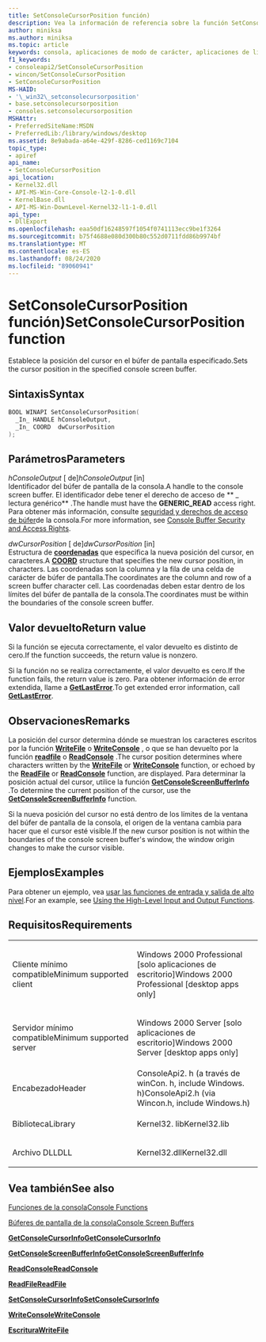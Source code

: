 ```yaml
---
title: SetConsoleCursorPosition función)
description: Vea la información de referencia sobre la función SetConsoleCursorPosition, que establece la posición del cursor en el búfer de pantalla de la consola especificado.
author: miniksa
ms.author: miniksa
ms.topic: article
keywords: consola, aplicaciones de modo de carácter, aplicaciones de línea de comandos, aplicaciones de terminal, API de consola
f1_keywords:
- consoleapi2/SetConsoleCursorPosition
- wincon/SetConsoleCursorPosition
- SetConsoleCursorPosition
MS-HAID:
- '\_win32\_setconsolecursorposition'
- base.setconsolecursorposition
- consoles.setconsolecursorposition
MSHAttr:
- PreferredSiteName:MSDN
- PreferredLib:/library/windows/desktop
ms.assetid: 8e9abada-a64e-429f-8286-ced1169c7104
topic_type:
- apiref
api_name:
- SetConsoleCursorPosition
api_location:
- Kernel32.dll
- API-MS-Win-Core-Console-l2-1-0.dll
- KernelBase.dll
- API-MS-Win-DownLevel-Kernel32-l1-1-0.dll
api_type:
- DllExport
ms.openlocfilehash: eaa50df16248597f1054f0741113ecc9be1f3264
ms.sourcegitcommit: b75f4688e080d300b80c552d0711fdd86b9974bf
ms.translationtype: MT
ms.contentlocale: es-ES
ms.lasthandoff: 08/24/2020
ms.locfileid: "89060941"
---
```

# <a name="setconsolecursorposition-function"></a><span data-ttu-id="60d23-104">SetConsoleCursorPosition función)</span><span class="sxs-lookup"><span data-stu-id="60d23-104">SetConsoleCursorPosition function</span></span>


<span data-ttu-id="60d23-105">Establece la posición del cursor en el búfer de pantalla especificado.</span><span class="sxs-lookup"><span data-stu-id="60d23-105">Sets the cursor position in the specified console screen buffer.</span></span>

<a name="syntax"></a><span data-ttu-id="60d23-106">Sintaxis</span><span class="sxs-lookup"><span data-stu-id="60d23-106">Syntax</span></span>
------

```C
BOOL WINAPI SetConsoleCursorPosition(
  _In_ HANDLE hConsoleOutput,
  _In_ COORD  dwCursorPosition
);
```

<a name="parameters"></a><span data-ttu-id="60d23-107">Parámetros</span><span class="sxs-lookup"><span data-stu-id="60d23-107">Parameters</span></span>
----------

<span data-ttu-id="60d23-108">*hConsoleOutput* \[ de\]</span><span class="sxs-lookup"><span data-stu-id="60d23-108">*hConsoleOutput* \[in\]</span></span>  
<span data-ttu-id="60d23-109">Identificador del búfer de pantalla de la consola.</span><span class="sxs-lookup"><span data-stu-id="60d23-109">A handle to the console screen buffer.</span></span> <span data-ttu-id="60d23-110">El identificador debe tener el derecho de acceso de \*\* \_ lectura genérico\*\* .</span><span class="sxs-lookup"><span data-stu-id="60d23-110">The handle must have the **GENERIC\_READ** access right.</span></span> <span data-ttu-id="60d23-111">Para obtener más información, consulte [seguridad y derechos de acceso de búfer](console-buffer-security-and-access-rights.md)de la consola.</span><span class="sxs-lookup"><span data-stu-id="60d23-111">For more information, see [Console Buffer Security and Access Rights](console-buffer-security-and-access-rights.md).</span></span>

<span data-ttu-id="60d23-112">*dwCursorPosition* \[ de\]</span><span class="sxs-lookup"><span data-stu-id="60d23-112">*dwCursorPosition* \[in\]</span></span>  
<span data-ttu-id="60d23-113">Estructura de [**coordenadas**](coord-str.md) que especifica la nueva posición del cursor, en caracteres.</span><span class="sxs-lookup"><span data-stu-id="60d23-113">A [**COORD**](coord-str.md) structure that specifies the new cursor position, in characters.</span></span> <span data-ttu-id="60d23-114">Las coordenadas son la columna y la fila de una celda de carácter de búfer de pantalla.</span><span class="sxs-lookup"><span data-stu-id="60d23-114">The coordinates are the column and row of a screen buffer character cell.</span></span> <span data-ttu-id="60d23-115">Las coordenadas deben estar dentro de los límites del búfer de pantalla de la consola.</span><span class="sxs-lookup"><span data-stu-id="60d23-115">The coordinates must be within the boundaries of the console screen buffer.</span></span>

<a name="return-value"></a><span data-ttu-id="60d23-116">Valor devuelto</span><span class="sxs-lookup"><span data-stu-id="60d23-116">Return value</span></span>
------------

<span data-ttu-id="60d23-117">Si la función se ejecuta correctamente, el valor devuelto es distinto de cero.</span><span class="sxs-lookup"><span data-stu-id="60d23-117">If the function succeeds, the return value is nonzero.</span></span>

<span data-ttu-id="60d23-118">Si la función no se realiza correctamente, el valor devuelto es cero.</span><span class="sxs-lookup"><span data-stu-id="60d23-118">If the function fails, the return value is zero.</span></span> <span data-ttu-id="60d23-119">Para obtener información de error extendida, llame a [**GetLastError**](https://msdn.microsoft.com/library/windows/desktop/ms679360).</span><span class="sxs-lookup"><span data-stu-id="60d23-119">To get extended error information, call [**GetLastError**](https://msdn.microsoft.com/library/windows/desktop/ms679360).</span></span>

<a name="remarks"></a><span data-ttu-id="60d23-120">Observaciones</span><span class="sxs-lookup"><span data-stu-id="60d23-120">Remarks</span></span>
-------

<span data-ttu-id="60d23-121">La posición del cursor determina dónde se muestran los caracteres escritos por la función [**WriteFile**](https://msdn.microsoft.com/library/windows/desktop/aa365747) o [**WriteConsole**](writeconsole.md) , o que se han devuelto por la función [**readfile**](https://msdn.microsoft.com/library/windows/desktop/aa365467) o [**ReadConsole**](readconsole.md) .</span><span class="sxs-lookup"><span data-stu-id="60d23-121">The cursor position determines where characters written by the [**WriteFile**](https://msdn.microsoft.com/library/windows/desktop/aa365747) or [**WriteConsole**](writeconsole.md) function, or echoed by the [**ReadFile**](https://msdn.microsoft.com/library/windows/desktop/aa365467) or [**ReadConsole**](readconsole.md) function, are displayed.</span></span> <span data-ttu-id="60d23-122">Para determinar la posición actual del cursor, utilice la función [**GetConsoleScreenBufferInfo**](getconsolescreenbufferinfo.md) .</span><span class="sxs-lookup"><span data-stu-id="60d23-122">To determine the current position of the cursor, use the [**GetConsoleScreenBufferInfo**](getconsolescreenbufferinfo.md) function.</span></span>

<span data-ttu-id="60d23-123">Si la nueva posición del cursor no está dentro de los límites de la ventana del búfer de pantalla de la consola, el origen de la ventana cambia para hacer que el cursor esté visible.</span><span class="sxs-lookup"><span data-stu-id="60d23-123">If the new cursor position is not within the boundaries of the console screen buffer's window, the window origin changes to make the cursor visible.</span></span>

<a name="examples"></a><span data-ttu-id="60d23-124">Ejemplos</span><span class="sxs-lookup"><span data-stu-id="60d23-124">Examples</span></span>
--------

<span data-ttu-id="60d23-125">Para obtener un ejemplo, vea [usar las funciones de entrada y salida de alto nivel](using-the-high-level-input-and-output-functions.md).</span><span class="sxs-lookup"><span data-stu-id="60d23-125">For an example, see [Using the High-Level Input and Output Functions](using-the-high-level-input-and-output-functions.md).</span></span>

<a name="requirements"></a><span data-ttu-id="60d23-126">Requisitos</span><span class="sxs-lookup"><span data-stu-id="60d23-126">Requirements</span></span>
------------

<table>
<colgroup>
<col width="50%" />
<col width="50%" />
</colgroup>
<tbody>
<tr class="odd">
<td><p><span data-ttu-id="60d23-127">Cliente mínimo compatible</span><span class="sxs-lookup"><span data-stu-id="60d23-127">Minimum supported client</span></span></p></td>
<td><p><span data-ttu-id="60d23-128">Windows 2000 Professional [solo aplicaciones de escritorio]</span><span class="sxs-lookup"><span data-stu-id="60d23-128">Windows 2000 Professional [desktop apps only]</span></span></p></td>
</tr>
<tr class="even">
<td><p><span data-ttu-id="60d23-129">Servidor mínimo compatible</span><span class="sxs-lookup"><span data-stu-id="60d23-129">Minimum supported server</span></span></p></td>
<td><p><span data-ttu-id="60d23-130">Windows 2000 Server [solo aplicaciones de escritorio]</span><span class="sxs-lookup"><span data-stu-id="60d23-130">Windows 2000 Server [desktop apps only]</span></span></p></td>
</tr>
<tr class="odd">
<td><p><span data-ttu-id="60d23-131">Encabezado</span><span class="sxs-lookup"><span data-stu-id="60d23-131">Header</span></span></p></td>
<td><span data-ttu-id="60d23-132">ConsoleApi2. h (a través de winCon. h, include Windows. h)</span><span class="sxs-lookup"><span data-stu-id="60d23-132">ConsoleApi2.h (via Wincon.h, include Windows.h)</span></span></td>
</tr>
<tr class="even">
<td><p><span data-ttu-id="60d23-133">Biblioteca</span><span class="sxs-lookup"><span data-stu-id="60d23-133">Library</span></span></p></td>
<td><span data-ttu-id="60d23-134">Kernel32. lib</span><span class="sxs-lookup"><span data-stu-id="60d23-134">Kernel32.lib</span></span></td>
</tr>
<tr class="odd">
<td><p><span data-ttu-id="60d23-135">Archivo DLL</span><span class="sxs-lookup"><span data-stu-id="60d23-135">DLL</span></span></p></td>
<td><span data-ttu-id="60d23-136">Kernel32.dll</span><span class="sxs-lookup"><span data-stu-id="60d23-136">Kernel32.dll</span></span></td>
</tr>
<tr class="even">
</tr>
<tr class="odd">
</tr>
<tr class="even">
</tr>
</tbody>
</table>

## <a name="span-idsee_alsospansee-also"></a><span data-ttu-id="60d23-137"><span id="see_also"></span>Vea también</span><span class="sxs-lookup"><span data-stu-id="60d23-137"><span id="see_also"></span>See also</span></span>


[<span data-ttu-id="60d23-138">Funciones de la consola</span><span class="sxs-lookup"><span data-stu-id="60d23-138">Console Functions</span></span>](console-functions.md)

[<span data-ttu-id="60d23-139">Búferes de pantalla de la consola</span><span class="sxs-lookup"><span data-stu-id="60d23-139">Console Screen Buffers</span></span>](console-screen-buffers.md)

[<span data-ttu-id="60d23-140">**GetConsoleCursorInfo**</span><span class="sxs-lookup"><span data-stu-id="60d23-140">**GetConsoleCursorInfo**</span></span>](getconsolecursorinfo.md)

[<span data-ttu-id="60d23-141">**GetConsoleScreenBufferInfo**</span><span class="sxs-lookup"><span data-stu-id="60d23-141">**GetConsoleScreenBufferInfo**</span></span>](getconsolescreenbufferinfo.md)

[<span data-ttu-id="60d23-142">**ReadConsole**</span><span class="sxs-lookup"><span data-stu-id="60d23-142">**ReadConsole**</span></span>](readconsole.md)

[<span data-ttu-id="60d23-143">**ReadFile**</span><span class="sxs-lookup"><span data-stu-id="60d23-143">**ReadFile**</span></span>](https://msdn.microsoft.com/library/windows/desktop/aa365467)

[<span data-ttu-id="60d23-144">**SetConsoleCursorInfo**</span><span class="sxs-lookup"><span data-stu-id="60d23-144">**SetConsoleCursorInfo**</span></span>](setconsolecursorinfo.md)

[<span data-ttu-id="60d23-145">**WriteConsole**</span><span class="sxs-lookup"><span data-stu-id="60d23-145">**WriteConsole**</span></span>](writeconsole.md)

[<span data-ttu-id="60d23-146">**Escritura**</span><span class="sxs-lookup"><span data-stu-id="60d23-146">**WriteFile**</span></span>](https://msdn.microsoft.com/library/windows/desktop/aa365747)

 

 




